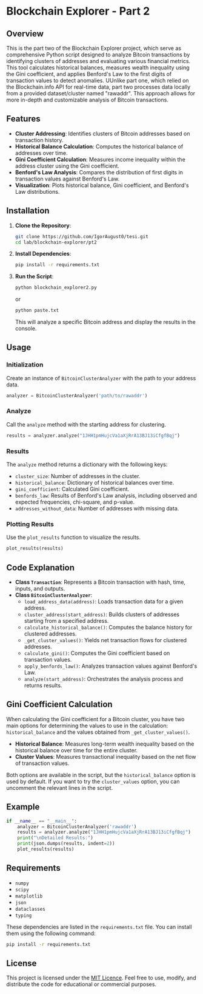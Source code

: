 # Blockchain Explorer - Part 2

## Overview

This is the part two of the Blockchain Explorer project, which serve as comprehensive Python script designed to analyze Bitcoin transactions by identifying clusters of addresses and evaluating various financial metrics. This tool calculates historical balances, measures wealth inequality using the Gini coefficient, and applies Benford's Law to the first digits of transaction values to detect anomalies. UUnlike part one, which relied on the Blockchain.info API for real-time data, part two processes data locally from a provided dataset/cluster named "rawaddr". This approach allows for more in-depth and customizable analysis of Bitcoin transactions.

## Features

- **Cluster Addressing**: Identifies clusters of Bitcoin addresses based on transaction history.
- **Historical Balance Calculation**: Computes the historical balance of addresses over time.
- **Gini Coefficient Calculation**: Measures income inequality within the address cluster using the Gini coefficient.
- **Benford's Law Analysis**: Compares the distribution of first digits in transaction values against Benford's Law.
- **Visualization**: Plots historical balance, Gini coefficient, and Benford's Law distributions.

## Installation

1. **Clone the Repository**:

   ```bash
   git clone https://github.com/IgorAugust0/tesi.git
   cd lab/blockchain-explorer/pt2
   ```

2. **Install Dependencies**:

   ```bash
   pip install -r requirements.txt
   ```

3. **Run the Script**:

   ```bash
   python blockchain_explorer2.py
   ```

   or

   ```bash
   python paste.txt
   ```

   This will analyze a specific Bitcoin address and display the results in the console.

## Usage

### Initialization

Create an instance of `BitcoinClusterAnalyzer` with the path to your address data.

```python
analyzer = BitcoinClusterAnalyzer('path/to/rawaddr')
```

### Analyze

Call the `analyze` method with the starting address for clustering.

```python
results = analyzer.analyze("1JHH1pmHujcVa1aXjRrA13BJ13iCfgfBqj")
```

### Results

The `analyze` method returns a dictionary with the following keys:

- `cluster_size`: Number of addresses in the cluster.
- `historical_balance`: Dictionary of historical balances over time.
- `gini_coefficient`: Calculated Gini coefficient.
- `benfords_law`: Results of Benford's Law analysis, including observed and expected frequencies, chi-square, and p-value.
- `addresses_without_data`: Number of addresses with missing data.

### Plotting Results

Use the `plot_results` function to visualize the results.

```python
plot_results(results)
```

## Code Explanation

- **Class `Transaction`**: Represents a Bitcoin transaction with hash, time, inputs, and outputs.
- **Class `BitcoinClusterAnalyzer`**:
  - `load_address_data(address)`: Loads transaction data for a given address.
  - `cluster_address(start_address)`: Builds clusters of addresses starting from a specified address.
  - `calculate_historical_balance()`: Computes the balance history for clustered addresses.
  - `_get_cluster_values()`: Yields net transaction flows for clustered addresses.
  - `calculate_gini()`: Computes the Gini coefficient based on transaction values.
  - `apply_benfords_law()`: Analyzes transaction values against Benford's Law.
  - `analyze(start_address)`: Orchestrates the analysis process and returns results.

## Gini Coefficient Calculation

When calculating the Gini coefficient for a Bitcoin cluster, you have two main options for determining the values to use in the calculation: `historical_balance` and the values obtained from `_get_cluster_values()`.

- **Historical Balance**: Measures long-term wealth inequality based on the historical balance over time for the entire cluster.
- **Cluster Values**: Measures transactional inequality based on the net flow of transaction values.

Both options are available in the script, but the `historical_balance` option is used by default. If you want to try the `cluster_values` option, you can uncomment the relevant lines in the script.

## Example

```python
if __name__ == "__main__":
    analyzer = BitcoinClusterAnalyzer('rawaddr')
    results = analyzer.analyze("1JHH1pmHujcVa1aXjRrA13BJ13iCfgfBqj")
    print("\nDetailed Results:")
    print(json.dumps(results, indent=2))
    plot_results(results)
```

## Requirements

- `numpy`
- `scipy`
- `matplotlib`
- `json`
- `dataclasses`
- `typing`

These dependencies are listed in the `requirements.txt` file. You can install them using the following command:

```bash
pip install -r requirements.txt
```

## License

This project is licensed under the [MIT Licence](../../../LICENSE). Feel free to use, modify, and distribute the code for educational or commercial purposes.

